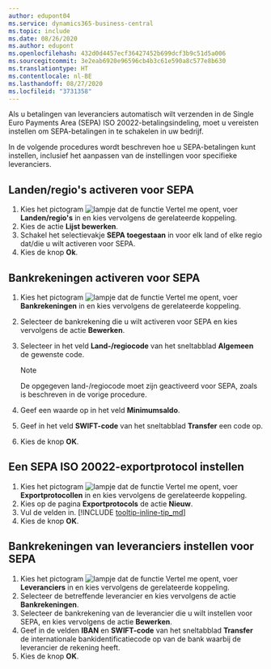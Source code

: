 ```yaml
---
author: edupont04
ms.service: dynamics365-business-central
ms.topic: include
ms.date: 08/26/2020
ms.author: edupont
ms.openlocfilehash: 432d0d4457ecf36427452b699dcf3b9c51d5a006
ms.sourcegitcommit: 3e2eab6920e96596cb4b3c61e590a8c577e8b630
ms.translationtype: HT
ms.contentlocale: nl-BE
ms.lasthandoff: 08/27/2020
ms.locfileid: "3731358"
---
```

Als u betalingen van leveranciers automatisch wilt verzenden in de Single Euro Payments Area (SEPA) ISO 20022-betalingsindeling, moet u vereisten instellen om SEPA-betalingen in te schakelen in uw bedrijf.  

In de volgende procedures wordt beschreven hoe u SEPA-betalingen kunt instellen, inclusief het aanpassen van de instellingen voor specifieke leveranciers.  

## <a name="to-enable-countriesregions-for-sepa"></a>Landen/regio's activeren voor SEPA  

1. Kies het pictogram ![lampje dat de functie Vertel me opent](../../../media/ui-search/search_small.png "Vertel me wat u wilt doen"), voer **Landen/regio's** in en kies vervolgens de gerelateerde koppeling.  
2. Kies de actie **Lijst bewerken**.  
3. Schakel het selectievakje **SEPA toegestaan** in voor elk land of elke regio dat/die u wilt activeren voor SEPA.  
4. Kies de knop **Ok**.  

## <a name="to-enable-bank-accounts-for-sepa"></a>Bankrekeningen activeren voor SEPA  

1. Kies het pictogram ![lampje dat de functie Vertel me opent](../../../media/ui-search/search_small.png "Vertel me wat u wilt doen"), voer **Bankrekeningen** in en kies vervolgens de gerelateerde koppeling.  
2. Selecteer de bankrekening die u wilt activeren voor SEPA en kies vervolgens de actie **Bewerken**.  
3. Selecteer in het veld **Land-/regiocode** van het sneltabblad **Algemeen** de gewenste code.  

    > [!NOTE]  
    > De opgegeven land-/regiocode moet zijn geactiveerd voor SEPA, zoals is beschreven in de vorige procedure.  

4. Geef een waarde op in het veld **Minimumsaldo**.  
5. Geef in het veld **SWIFT-code** van het sneltabblad **Transfer** een code op.  
6. Kies de knop **OK**.  

## <a name="to-set-up-a-sepa-iso-20022-export-protocol"></a>Een SEPA ISO 20022-exportprotocol instellen  

1. Kies het pictogram ![lampje dat de functie Vertel me opent](../../../media/ui-search/search_small.png "Vertel me wat u wilt doen"), voer **Exportprotocollen** in en kies vervolgens de gerelateerde koppeling.  
2. Kies op de pagina **Exportprotocols** de actie **Nieuw**.  
3. Vul de velden in. [!INCLUDE [tooltip-inline-tip_md](../../../includes/tooltip-inline-tip_md.md)]
4. Kies de knop **OK**.  

## <a name="to-set-up-vendor-bank-accounts-for-sepa"></a>Bankrekeningen van leveranciers instellen voor SEPA  

1. Kies het pictogram ![lampje dat de functie Vertel me opent](../../../media/ui-search/search_small.png "Vertel me wat u wilt doen"), voer **Leveranciers** in en kies vervolgens de gerelateerde koppeling.  
2. Selecteer de betreffende leverancier en kies vervolgens de actie **Bankrekeningen**.  
3. Selecteer de bankrekening van de leverancier die u wilt instellen voor SEPA, en kies vervolgens de actie **Bewerken**.  
4. Geef in de velden **IBAN** en **SWIFT-code** van het sneltabblad **Transfer** de internationale bankidentificatiecode op van de bank waarbij de leverancier de rekening heeft.  
5. Kies de knop **OK**.  
